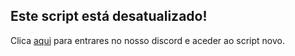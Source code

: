 ## Este script está desatualizado!
Clica [aqui](https://discord.gg/tugaplace) para entrares no nosso discord e aceder ao script novo.
